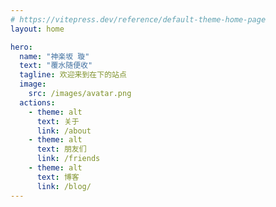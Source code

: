 ```yaml
---
# https://vitepress.dev/reference/default-theme-home-page
layout: home

hero:
  name: "神楽坂 璇"
  text: "覆水随便收"
  tagline: 欢迎来到在下的站点
  image:
    src: /images/avatar.png
  actions:
    - theme: alt
      text: 关于
      link: /about
    - theme: alt
      text: 朋友们
      link: /friends
    - theme: alt
      text: 博客
      link: /blog/
---
```


